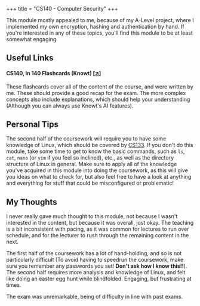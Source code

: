+++
title = "CS140 - Computer Security"
+++

This module mostly appealed to me, because of my A-Level project, where I implemented my own encryption, hashing and authentication by hand. If you're interested in any of these topics, you'll find this module to be at least somewhat engaging.

## Useful Links

#### CS140, in 140 Flashcards (Knowt) [[↗](https://knowt.com/flashcards/fff4fc73-15d9-4a26-80fe-8fe64c824c49)]

These flashcards cover all of the content of the course, and were written by me. These should provide a good recap for the exam. The more complex concepts also include explanations, which should help your understanding (Although you can always use Knowt's AI features).

## Personal Tips

The second half of the coursework will require you to have some knowledge of Linux, which should be covered by [CS133](/resources/cs133#personal-tips). If you don't do this module, take some time to get to know the basic commands, such as `ls`, `cat`, `nano` (or `vim` if you feel so inclined), etc., as well as the directory structure of Linux in general. Make sure to apply all of the knowledge you've acquired in this module into doing the coursework, as this will give you ideas on what to check for, but also feel free to have a look at anything and everything for stuff that could be misconfigured or problematic!

## My Thoughts

I never really gave much thought to this module, not because I wasn't interested in the content, but because it was overall, just okay. The teaching is a bit inconsistent with pacing, as it was common for lectures to run over schedule, and for the lecturer to rush through the remaining content in the next.

The first half of the coursework has a lot of hand-holding, and so is not particularly difficult (To avoid having to speedrun the coursework, make sure you remember any passwords you set! **Don't ask how I know this!!**). The second half requires more analysis and knowledge of Linux, and felt like doing an easter egg hunt while blindfolded. Engaging, but frustrating at times.

The exam was unremarkable, being of difficulty in line with past exams.